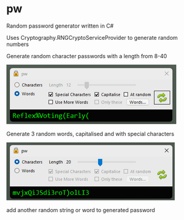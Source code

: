 # pw
Random password generator written in C#

Uses Cryptography.RNGCryptoServiceProvider to generate random numbers

Generate random character passwords with a length from 8-40

![Test Image 1](images/pw2.png)

Generate 3 random words, capitalised and with special characters 

![Test Image 1](images/pw1.png)

add another random string or word to generated password
